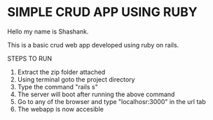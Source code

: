 # SIMPLE CRUD APP USING RUBY

Hello my name is Shashank.

This is a basic  crud web app developed using ruby on rails.

STEPS TO RUN
1. Extract the zip folder attached
2. Using terminal goto the project directory
3. Type the command "rails s"
4. The server will boot after running the above command
5. Go to any of the browser and type "localhosr:3000" in the url tab
6. The webapp is now accesible
